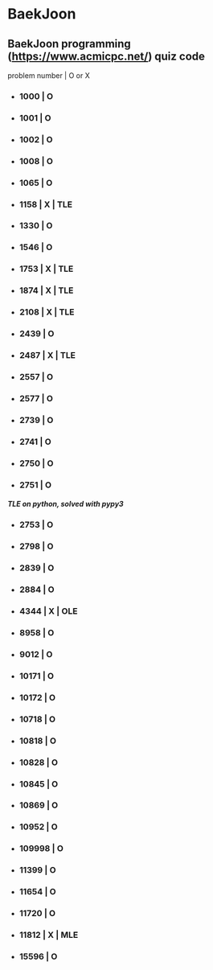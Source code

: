 # BaekJoon
BaekJoon programming (https://www.acmicpc.net/)  quiz code
---

problem number | O or X

* ### 1000    | O
* ### 1001    | O
* ### 1002    | O
* ### 1008    | O
* ### 1065    | O
* ### 1158    | X    | TLE
* ### 1330    | O
* ### 1546    | O
* ### 1753    | X    | TLE
* ### 1874    | X    | TLE
* ### 2108    | X    | TLE
* ### 2439    | O
* ### 2487    | X    | TLE
* ### 2557    | O
* ### 2577    | O
* ### 2739    | O
* ### 2741    | O
* ### 2750    | O
* ### 2751    | O
##### TLE on python, solved with pypy3
* ### 2753    | O
* ### 2798    | O
* ### 2839    | O
* ### 2884    | O
* ### 4344    | X    | OLE
* ### 8958    | O
* ### 9012    | O 
* ### 10171   | O
* ### 10172   | O
* ### 10718   | O
* ### 10818   | O
* ### 10828   | O
* ### 10845   | O
* ### 10869   | O
* ### 10952   | O
* ### 109998  | O
* ### 11399   | O
* ### 11654   | O
* ### 11720   | O
* ### 11812   | X    | MLE
* ### 15596   | O
